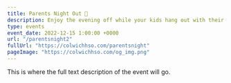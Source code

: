 ```yaml
---
title: Parents Night Out 🍿
description: Enjoy the evening off while your kids hang out with their freinds at school.
type: events
event_date: 2022-12-15 1:00:00 +0000
url: "/parentsnight2"
fullUrl: "https://colwichhso.com/parentsnight"
pageImage: "https://colwichhso.com/og_img.png"
---
```

This is where the full text description of the event will go.